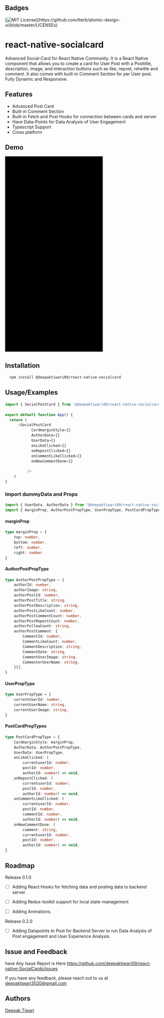 
## Badges

[![MIT License](https://img.shields.io/apm/l/atomic-design-ui.svg?)](https://github.com/tterb/atomic-design-ui/blob/master/LICENSEs)


# react-native-socialcard

Advanced Social-Card for React Native Community. It is a React Native component that allows you to create a card for User Post with a Posttitle, description, image, and interaction buttons such as like, repost, retwitte and comment. It also comes with built-in Comment Section for per User post. Fully Dynamic and Responsive.

## Features

- Advanced Post Card
- Built-in Comment Section
- Built-in Fetch and Post Hooks for connection between cards and server
- Have Data-Points for Data Analysis of User Engagement
- Typescript Support 
- Cross platform



## Demo

![Alt Text](https://raw.githubusercontent.com/deepaktiwari09/react-native-SocialCards/master/assets/Demo.gif)


## Installation

```bash
  npm install @deepaktiwari09/react-native-socialcard
```
    
## Usage/Examples

```javascript
import { SocialPostCard } from '@deepaktiwari09/react-native-socialcard'

export default function App() {
  return (
      <SocialPostCard
            CardmarginStyle={}
            AuthorData={}
            UserData={}
            onLikeClicked={}
            onRepostClicked={}
            onCommentLikeClicked={}
            onNewCommentDone={}

          />
    )
}
```
### Import dummyData and Props

```javascript
import { UserData, AuthorData } from "@deepaktiwari09/react-native-socialcard/socialpostCard/dummyData";
import { marginProp, AuthorPostPropType, UserPropType, PostCardPropType } from '@deepaktiwari09/react-native-socialcard/socialpostCard';
```
#### marginProp

```typescript
type marginProp = { 
    top: number, 
    bottom: number, 
    left: number, 
    right: number 
}
```
#### AuthorPostPropType

```typescript
type AuthorPostPropType = {
    authorId: number,
    authorImage: string,
    authorPostId: number,
    authorPostTitle: string,
    authorPostDescription: string,
    authorPostLikeCount: number,
    authorPostCommentCount: number,
    authorPostRepostCount: number,
    authorFollowCount: string,
    authorPostComment: {
        CommentId: number,
        CommentLikeCount: number,
        CommentDescription: string,
        CommentDate: string,
        CommentUserImage: string,
        CommenterUserName: string,
    }[],
}
```
#### UserPropType

```typescript
type UserPropType = {
    currentUserId: number,
    currentUserName: string,
    currentUserImage: string,
}
```

#### PostCardPropTypes

```typescript
type PostCardPropType = {
    CardmarginStyle: marginProp,
    AuthorData: AuthorPostPropType,
    UserData: UserPropType,
    onLikeClicked: (
        currentuserId: number,
        postId: number,
        authorId: number) => void,
    onRepostClicked: (
        currentuserId: number,
        postId: number,
        authorId: number) => void,
    onCommentLikeClicked: (
        currentuserId: number,
        postId: number,
        commentId: number,
        authorId: number) => void,
    onNewCommentDone: (
        comment: string,
        currentuserId: number,
        postId: number,
        authorId: number) => void,
}
```






## Roadmap

Release 0.1.0

* [ ] Adding React Hooks for fetching data and posting data to backend server.

* [ ] Adding Redux-toolkit support for local state-management

* [ ] Adding Animations.

Release 0.2.0

* [ ]  Adding Datapoints to Post for Backend Server to run Data Analysis of Post engagement and User Experience Analysis.
## Issue and Feedback

have Any Issue Report is Here https://github.com/deepaktiwari09/react-native-SocialCards/issues

If you have any feedback, please reach out to us at deepaktiwari3020@gmail.com


## Authors

[Deepak Tiwari](https://github.com/deepaktiwari09)

